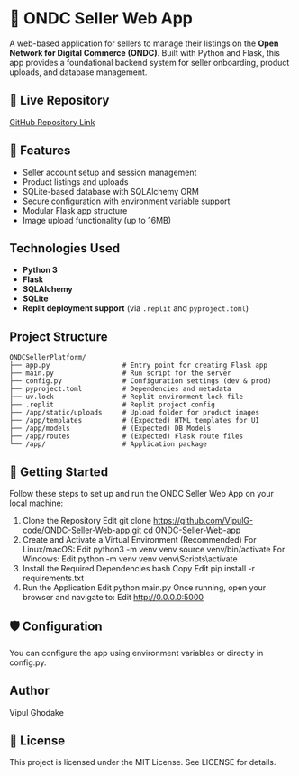 # 🛒 ONDC Seller Web App
A web-based application for sellers to manage their listings on the **Open Network for Digital Commerce (ONDC)**. Built with Python and Flask, this app provides a foundational backend system for seller onboarding, product uploads, and database management.

## 🔗 Live Repository
[GitHub Repository Link](https://github.com/VipulG-code/ONDC-Seller-Web-app)

## 📌 Features
- Seller account setup and session management
- Product listings and uploads
- SQLite-based database with SQLAlchemy ORM
- Secure configuration with environment variable support
- Modular Flask app structure
- Image upload functionality (up to 16MB)

## Technologies Used
- **Python 3**
- **Flask**
- **SQLAlchemy**
- **SQLite**
- **Replit deployment support** (via `.replit` and `pyproject.toml`)

## Project Structure
```
ONDCSellerPlatform/
├── app.py                  # Entry point for creating Flask app
├── main.py                 # Run script for the server
├── config.py               # Configuration settings (dev & prod)
├── pyproject.toml          # Dependencies and metadata
├── uv.lock                 # Replit environment lock file
├── .replit                 # Replit project config
├── /app/static/uploads     # Upload folder for product images
├── /app/templates          # (Expected) HTML templates for UI
├── /app/models             # (Expected) DB Models
├── /app/routes             # (Expected) Flask route files
└── /app/                   # Application package
```

## 🧪 Getting Started
Follow these steps to set up and run the ONDC Seller Web App on your local machine:

1. Clone the Repository
Edit
git clone https://github.com/VipulG-code/ONDC-Seller-Web-app.git
cd ONDC-Seller-Web-app
2. Create and Activate a Virtual Environment (Recommended)
For Linux/macOS:
Edit
python3 -m venv venv
source venv/bin/activate
For Windows:
Edit
python -m venv venv
venv\Scripts\activate
3. Install the Required Dependencies
bash
Copy
Edit
pip install -r requirements.txt
4. Run the Application
Edit
python main.py
Once running, open your browser and navigate to:
Edit
http://0.0.0.0:5000

## 🛡️ Configuration
You can configure the app using environment variables or directly in config.py.

## Author
Vipul Ghodake

## 📃 License
This project is licensed under the MIT License. See LICENSE for details.
